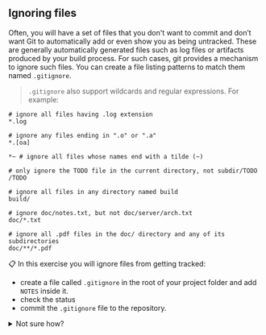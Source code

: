 ## Ignoring files
Often, you will have a set of files that you don't want to commit and don’t want Git to automatically add or even show you as being untracked. These are generally automatically generated files such as log files or artifacts produced by your build process. For such cases, git provides a mechanism to ignore such files. You can create a file listing patterns to match them named `.gitignore`.

> `.gitignore` also support wildcards and regular expressions. For example:

```shell
# ignore all files having .log extension
*.log

# ignore any files ending in ".o" or ".a"
*.[oa] 

*~ # ignore all files whose names end with a tilde (~)

# only ignore the TODO file in the current directory, not subdir/TODO
/TODO

# ignore all files in any directory named build
build/

# ignore doc/notes.txt, but not doc/server/arch.txt
doc/*.txt

# ignore all .pdf files in the doc/ directory and any of its subdirectories
doc/**/*.pdf
```

📋 In this exercise you will ignore files from getting tracked:
- create a file called `.gitignore` in the root of your project folder and add `NOTES` inside it. 
- check the status
- commit the `.gitignore` file to the repository.

<details>
  <summary>Not sure how? </summary>

```shell
# adding NOTES to .gitignore
echo "NOTES" > .gitignore
# check git status
git status
# staging .gitignore
git add .gitignore
# commiting
git commit -m "adding .gitignore"
```
</details>
<br>
